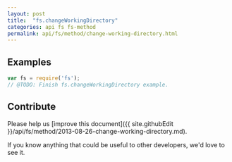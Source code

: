 ```yaml
---
layout: post
title:  "fs.changeWorkingDirectory"
categories: api fs fs-method
permalink: api/fs/method/change-working-directory.html
---
```


## Examples

```javascript
var fs = require('fs');
// @TODO: Finish fs.changeWorkingDirectory example.
```

## Contribute

Please help us [improve this document]({{ site.githubEdit }}/api/fs/method/2013-08-26-change-working-directory.md).

If you know anything that could be useful to other developers, we'd love to see it.


